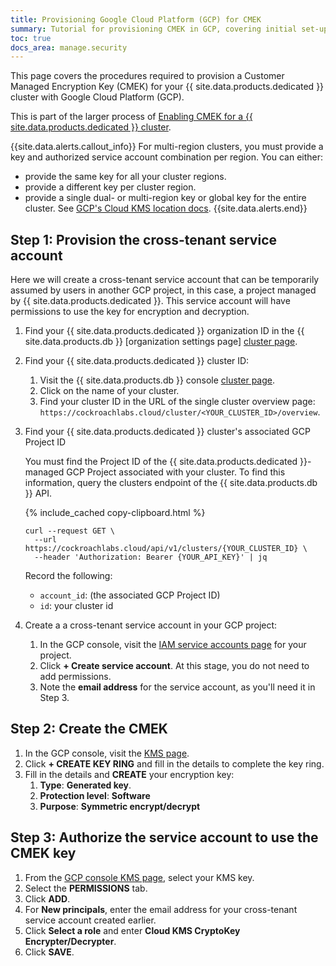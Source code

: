 ```yaml
---
title: Provisioning Google Cloud Platform (GCP) for CMEK
summary: Tutorial for provisioning CMEK in GCP, covering initial set-up, revocation, and recovery scenarios.
toc: true
docs_area: manage.security
---
```


This page covers the procedures required to provision a Customer Managed Encryption Key (CMEK) for your {{ site.data.products.dedicated }} cluster with Google Cloud Platform (GCP).

This is part of the larger process of [Enabling CMEK for a {{ site.data.products.dedicated }} cluster](managing-cmek.html#enable-cmek).

{{site.data.alerts.callout_info}}
For multi-region clusters, you must provide a key and authorized service account combination per region. You can either:

- provide the same key for all your cluster regions.
- provide a different key per cluster region.
- provide a single dual- or multi-region key or global key for the entire cluster. See [GCP's Cloud KMS location docs](https://cloud.google.com/kms/docs/locations).
{{site.data.alerts.end}}

## Step 1: Provision the cross-tenant service account

Here we will create a cross-tenant service account that can be temporarily assumed by users in another GCP project, in this case, a project managed by {{ site.data.products.dedicated }}. This service account will have permissions to use the key for encryption and decryption.

1. Find your {{ site.data.products.dedicated }} organization ID in the {{ site.data.products.db }} [organization settings page] [cluster page](https://cockroachlabs.cloud/settings).

1. Find your {{ site.data.products.dedicated }} cluster ID:
	
	1. Visit the {{ site.data.products.db }} console [cluster page](https://cockroachlabs.cloud/clusters).
	1. Click on the name of your cluster.
	1. Find your cluster ID in the URL of the single cluster overview page: `https://cockroachlabs.cloud/cluster/<YOUR_CLUSTER_ID>/overview`.

1. Find your {{ site.data.products.dedicated }} cluster's associated GCP Project ID

	You must find the Project ID of the {{ site.data.products.dedicated }}-managed GCP Project associated with your cluster. To find this information, query the clusters endpoint of the {{ site.data.products.db }} API.

	{% include_cached copy-clipboard.html %}
	```shell
	curl --request GET \
	  --url https://cockroachlabs.cloud/api/v1/clusters/{YOUR_CLUSTER_ID} \
	  --header 'Authorization: Bearer {YOUR_API_KEY}' | jq
	```
	Record the following:
	- `account_id`: (the associated GCP Project ID)
	- `id`: your cluster id

1.  Create a a cross-tenant service account in your GCP project:

	1. In the GCP console, visit the [IAM service accounts page](https://console.cloud.google.com/iam-admin/serviceaccounts) for your project.
	1. Click **+ Create service account**. At this stage, you do not need to add permissions.
	1. Note the **email address** for the service account, as you'll need it in Step 3.
	
## Step 2: Create the CMEK

1. In the GCP console, visit the [KMS page](https://console.cloud.google.com/security/kms).
1. Click **+ CREATE KEY RING** and fill in the details to complete the key ring.
1. Fill in the details and **CREATE** your encryption key:
	1. **Type**: **Generated key**.
	1. **Protection level**: **Software** 
	1. **Purpose**: **Symmetric encrypt/decrypt**

## Step 3: Authorize the service account to use the CMEK key

1. From the [GCP console KMS page](https://console.cloud.google.com/security/kms), select your KMS key.
1. Select the **PERMISSIONS** tab.
1. Click **ADD**.
1. For **New principals**, enter the email address for your cross-tenant service account created earlier.
1. Click **Select a role** and enter **Cloud KMS CryptoKey Encrypter/Decrypter**.
1. Click **SAVE**.
